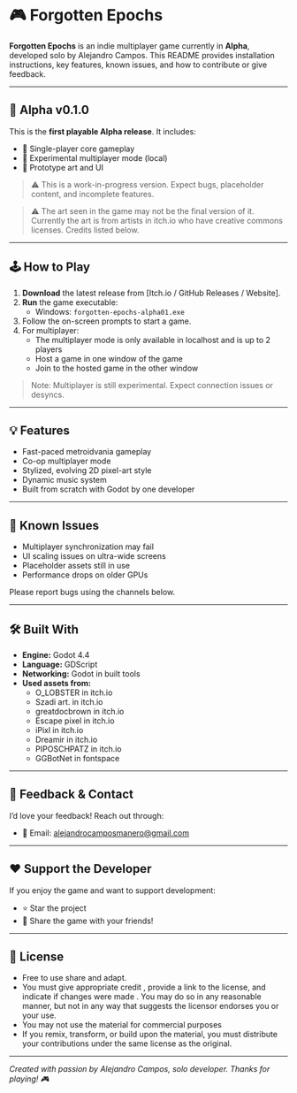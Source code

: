 # 🎮 Forgotten Epochs

**Forgotten Epochs** is an indie multiplayer game currently in **Alpha**, developed solo by Alejandro Campos. This README provides installation instructions, key features, known issues, and how to contribute or give feedback.

---

## 🚀 Alpha v0.1.0

This is the **first playable Alpha release**. It includes:

- 🧍 Single-player core gameplay
- 🤝 Experimental multiplayer mode (local)
- 🎨 Prototype art and UI

> ⚠️ This is a work-in-progress version. Expect bugs, placeholder content, and incomplete features.

> ⚠️ The art seen in the game may not be the final version of it. Currently the art is from artists in itch.io who have creative commons licenses. Credits listed below.

---

## 🕹️ How to Play

1. **Download** the latest release from [Itch.io / GitHub Releases / Website].
2. **Run** the game executable:
   - Windows: `forgotten-epochs-alpha01.exe`
3. Follow the on-screen prompts to start a game.
4. For multiplayer:
   - The multiplayer mode is only available in localhost and is up to 2 players
   - Host a game in one window of the game
   - Join to the hosted game in the other window

> Note: Multiplayer is still experimental. Expect connection issues or desyncs.

---

## 💡 Features

- Fast-paced metroidvania gameplay
- Co-op multiplayer mode
- Stylized, evolving 2D pixel-art style
- Dynamic music system
- Built from scratch with Godot by one developer

---

## 🐞 Known Issues

- Multiplayer synchronization may fail
- UI scaling issues on ultra-wide screens
- Placeholder assets still in use
- Performance drops on older GPUs

Please report bugs using the channels below.

---

## 🛠️ Built With

- **Engine:** Godot 4.4
- **Language:** GDScript
- **Networking:** Godot in built tools
- **Used assets from:**
   - O_LOBSTER in itch.io
   - Szadi art. in itch.io
   - greatdocbrown in itch.io
   - Escape pixel in itch.io
   - iPixl in itch.io
   - Dreamir in itch.io
   - PIPOSCHPATZ in itch.io
   - GGBotNet in fontspace

---

## 📣 Feedback & Contact

I’d love your feedback! Reach out through:

- 📧 Email: alejandrocamposmanero@gmail.com

---

## ❤️ Support the Developer

If you enjoy the game and want to support development:

- ⭐ Star the project
- 💬 Share the game with your friends!

---

## 📄 License

- Free to use share and adapt.
-  You must give appropriate credit , provide a link to the license, and indicate if changes were made . You may do so in any reasonable manner, but not in any way that suggests the licensor endorses you or your use.
- You may not use the material for commercial purposes
- If you remix, transform, or build upon the material, you must distribute your contributions under the same license as the original.

---

*Created with passion by Alejandro Campos, solo developer. Thanks for playing! 🎮*
